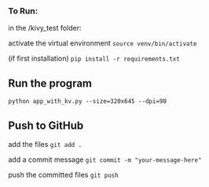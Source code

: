 ### To Run:

in the /kivy_test folder:

activate the virtual environment
`source venv/bin/activate`

(if first installation)
`pip install -r requirements.txt`

## Run the program

`python app_with_kv.py --size=320x645 --dpi=90`

## Push to GitHub

add the files
`git add .`

add a commit message
`git commit -m "your-message-here"`

push the committed files
`git push`
